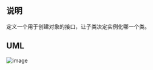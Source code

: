 ## 说明
定义一个用于创建对象的接口，让子类决定实例化哪一个类。

## UML
![image](http://processon.com/chart_image/608626b2e401fd06e0ae73b0.png?_=1619405242502)